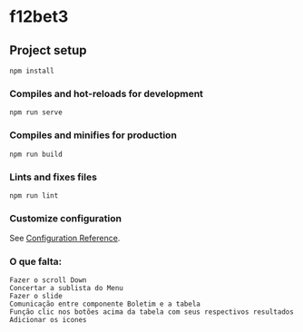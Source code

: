 # f12bet3

## Project setup
```
npm install
```

### Compiles and hot-reloads for development
```
npm run serve
```

### Compiles and minifies for production
```
npm run build
```

### Lints and fixes files
```
npm run lint
```

### Customize configuration
See [Configuration Reference](https://cli.vuejs.org/config/).

### O que falta:
```
Fazer o scroll Down
Concertar a sublista do Menu
Fazer o slide
Comunicação entre componente Boletim e a tabela
Função clic nos botões acima da tabela com seus respectivos resultados
Adicionar os icones
```
